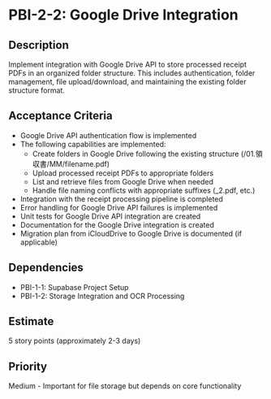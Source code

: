 # PBI-2-2: Google Drive Integration

## Description

Implement integration with Google Drive API to store processed receipt PDFs in an organized folder structure.
This includes authentication, folder management, file upload/download,
and maintaining the existing folder structure format.

## Acceptance Criteria

- Google Drive API authentication flow is implemented
- The following capabilities are implemented:
  - Create folders in Google Drive following the existing structure (/01.領収書/MM/filename.pdf)
  - Upload processed receipt PDFs to appropriate folders
  - List and retrieve files from Google Drive when needed
  - Handle file naming conflicts with appropriate suffixes (\_2.pdf, etc.)
- Integration with the receipt processing pipeline is completed
- Error handling for Google Drive API failures is implemented
- Unit tests for Google Drive API integration are created
- Documentation for the Google Drive integration is created
- Migration plan from iCloudDrive to Google Drive is documented (if applicable)

## Dependencies

- PBI-1-1: Supabase Project Setup
- PBI-1-2: Storage Integration and OCR Processing

## Estimate

5 story points (approximately 2-3 days)

## Priority

Medium - Important for file storage but depends on core functionality
